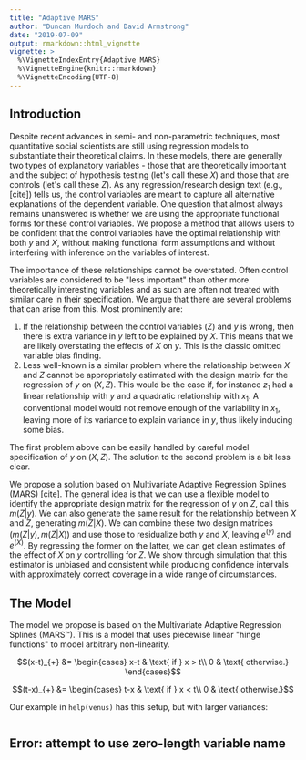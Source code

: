 ```yaml
---
title: "Adaptive MARS"
author: "Duncan Murdoch and David Armstrong"
date: "2019-07-09"
output: rmarkdown::html_vignette
vignette: >
  %\VignetteIndexEntry{Adaptive MARS}
  %\VignetteEngine{knitr::rmarkdown}
  %\VignetteEncoding{UTF-8}
---
```


## Introduction
Despite recent advances in semi- and non-parametric techniques, most quantitative social scientists are still using regression models to substantiate their theoretical claims.  In these models, there are generally two types of explanatory variables - those that are theoretically important and the subject of hypothesis testing (let's call these $X$) and those that are controls (let's call these $Z$).  As any regression/research design text (e.g., [cite]) tells us, the control variables are meant to capture all alternative explanations of the dependent variable.  One question that almost always remains unanswered is whether we are using the appropriate functional forms for these control variables.  We propose a method that allows users to be confident that the control variables have the optimal relationship with both $y$ and $X$, without making functional form assumptions and without interfering with inference on the variables of interest. 

The importance of these relationships cannot be overstated.  Often control variables are considered to be "less important" than other more theoretically interesting variables and as such are often not treated with similar care in their specification.  We argue that there are several problems that can arise from this.  Most prominently are: 
 
  1. If the relationship between the control variables ($Z$) and $y$ is wrong, then there is extra variance in $y$ left to be explained by $X$.  This means that we are likely overstating the effects of $X$ on $y$.  This is the classic omitted variable bias finding.  
  2. Less well-known is a similar problem where the relationship between $X$ and $Z$ cannot be appropriately estimated with the design matrix for the regression of $y$ on $(X,Z)$.  This would be the case if, for instance $z_{1}$ had a linear relationship with $y$ and a quadratic relationship with $x_{1}$.  A conventional model would not remove enough of the variability in $x_{1}$, leaving more of its variance to explain variance in $y$, thus likely inducing some bias. 

The first problem above can be easily handled by careful model specification of $y$ on $(X,Z)$.  The solution to the second problem is a bit less clear.  

We propose a solution based on Multivariate Adaptive Regression Splines (MARS) [cite].  The general idea is that we can use a flexible model to identify the appropriate design matrix for the regression of $y$ on $Z$, call this $m(Z|y)$.  We can also generate the same result for the relationship between $X$ and $Z$, generating $m(Z|X)$.  We can combine these two design matrices $(m(Z|y),m(Z|X))$ and use those to residualize both $y$ and $X$, leaving $e^{(y)}$ and $e^{(X)}$.  By regressing the former on the latter, we can get clean estimates of the effect of $X$ on $y$ controlling for $Z$.  We show through simulation that this estimator is unbiased and consistent while producing confidence intervals with approximately correct coverage in a wide range of circumstances. 

## The Model

The model we propose is based on the Multivariate Adaptive Regression Splines (MARS&trade;).  This is a model that uses piecewise linear "hinge functions" to model arbitrary non-linearity.  

$$(x-t)_{+} &= \begin{cases}
  x-t & \text{ if } x > t\\
  0   &   \text{ otherwise.}
\end{cases}$$

$$(t-x)_{+} &= \begin{cases}
  t-x & \text{ if } x < t\\
  0   &   \text{ otherwise.}$$


Our example in `help(venus)` has this setup, but with
larger variances:

<!-- ```{r}
  set.seed(12345)
  library(MASS)
  library(venus)
  sigma2.e.x <- 4.7*3*0.01
  sigma2.e <- 7.3/2*0.01
  ## Z are the control variables or nuisance variables
  Z <- mvrnorm(1000, c(0,0,0),
             matrix(c(1,.3,.3,.3,1,.3,.3,.3,1), ncol=3),
             empirical=TRUE)
  ## X is the variable of interest that has a non-linear relationship to
  ## one of the elements in Z 
  X <- Z[,1] + Z[,1]^2 + Z[,2] + rnorm(1000, 0, sqrt(sigma2.e.x))

  df <- data.frame(z1 = Z[,1], z2=Z[,2], z3 = Z[,3], x=scale(X))
  ## make y a linear function of x and the z variables,
  ## so the theoretical coefficient on x is 1
  df$y <- with(df, z1 + z2 + z3 + x) + rnorm(1000, 0, sqrt(sigma2.e))
  ```
  
Mathematically this can be expressed as:
\[
\begin{align}
Z & \sim & MVN\left(\left(\begin{array}{c}0 \\ 0 \\ 0\end{array}\right), 
              \left(\begin{array}{ccc}1 & 0.3 & 0.3 \\
                     0.3 & 1 & 0.3 \\
                     0.3 & 0.3 & 1 \end{array} \right) \right)\\
X & \sim & N(Z_1 + Z_1^2 + Z_2, \sigma^2_{ex}) \\
x & = & \mbox{Scaled, centred X} \\
y & \sim & N(Z_1 + Z_2 + Z_3 + x, \sigma^2_e)
\end{align}
\]

Pairwise plots:


```r
  pairs(df)
```

```
## Error in as.data.frame.default(x): cannot coerce class '"function"' to a data.frame
```

We partial out the nuisance variables using `venus(y ~ x, nuisance = y ~ .-x, data = df)`.  These are the steps
of that calculation:

First, fit the nuisance model:

```r
library(earth)
```

```
## Loading required package: Formula
```

```
## Loading required package: plotmo
```

```
## Loading required package: plotrix
```

```
## Loading required package: TeachingDemos
```

```r
nuisanceFit <- earth(y ~ .-x, data = df)
```

```
## Error in as.data.frame.default(data, optional = TRUE): cannot coerce class '"function"' to a data.frame
```

```r
yResids <- residuals(nuisanceFit)
```

```
## Error in residuals(nuisanceFit): object 'nuisanceFit' not found
```

Now extract the predictors that were chosen, and get residuals
on X:

```r
nuisanceModelmatrix <- model.matrix(nuisanceFit)
```

```
## Error in model.matrix(nuisanceFit): object 'nuisanceFit' not found
```

```r
xResids <- residuals(lm(x ~ nuisanceModelmatrix, data = df))
```

```
## Error in as.data.frame.default(data, optional = TRUE): cannot coerce class '"function"' to a data.frame
```

and plot again:


```r
plot(yResids ~ xResids)
```

```
## Error in eval(predvars, data, env): object 'yResids' not found
```

Here's the interesting linear model:


```r
library(xtable); options(xtable.type = "html")
```

```
## 
## Attaching package: 'xtable'
```

```
## The following object is masked from 'package:TeachingDemos':
## 
##     digits
```

```r
xtable(lm(yResids ~ xResids - 1))
```

```
## Error in eval(predvars, data, env): object 'yResids' not found
```

# What happens if $x = z_1^2$?

If $x$ is an error free function of one of the
nuisance variables, we would expect that it adds nothing to
the regression.  However, if it is a nonlinear function, we
might not recognize that.  We try it with our function:


```r
  X <- Z[,1]^2
```

```
## Error in eval(expr, envir, enclos): object 'Z' not found
```

```r
  df <- data.frame(z1 = Z[,1], z2=Z[,2], z3 = Z[,3], x=scale(X))
```

```
## Error in data.frame(z1 = Z[, 1], z2 = Z[, 2], z3 = Z[, 3], x = scale(X)): object 'Z' not found
```

```r
  ## make y a linear function of x and the z variables,
  ## so the theoretical coefficient on x is 1, but
  ## z1^2 gives the same information
  df$y <- with(df, z1 + z2 + z3 + x) + rnorm(1000, 0, sqrt(sigma2.e))
```

```
## Error in eval(substitute(expr), data, enclos = parent.frame()): invalid 'envir' argument of type 'closure'
```
 
  Pairwise plots:


```r
  pairs(df)
```

```
## Error in as.data.frame.default(x): cannot coerce class '"function"' to a data.frame
```

The `venus()` fit:


```r
  summary(venus(y ~ x, nuisance = y ~ .-x, data = df))

  # Compare to the pure linear fit

  summary(venus(y ~ x, nuisance = y ~ .-x, method = c("lm", "lm"), data=df))
``` -->
```

```
## Error: attempt to use zero-length variable name
```
